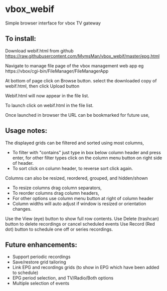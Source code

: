 # vbox_webif
Simple browser interface for vbox TV gateway

## To install:

Download webif.html from github https://raw.githubusercontent.com/MymsMan/vbox_webif/master/epg.html

Navigate to manage file page of the vbox management web app eg https://vbox/cgi-bin/FileManager/FileManagerApp

At bottom of page click on Browse button. select the downloaded copy of webif.html, then click Upload button

Webif.html will now appear in the file list.

To launch click on webif.html in the file list.

Once launched in browser the URL can be bookmarked for future use,

## Usage notes:

The displayed grids can be filtered and sorted using most columns,
- To filter with "contains" just type in box below column header and press enter, for other filter types click on the column menu button on right side of header.
- To sort click on column header, to reverse sort click again.

Columns can also be resized, reordered, grouped, and hidden/shown
- To resize columns drag column separators,
- To reorder columns drag column headers,
- For other options use column menu button at right of column header
- Column widths will auto adjust if window is resized or orientation changes.

Use the View (eye) button to show full row contents.
Use Delete (trashcan) button to delete recordings or cancel scheduled events
Use Record (Red dot) button to schedule one off or series recordings.

## Future enhancements:
- Support periodic recordings
- Save/restore grid tailoring
- Link EPG and recordings grids (to show in EPG which have been added to schedule)
- EPG period selection, and TV/Radio/Both options
- Multiple selection of events
